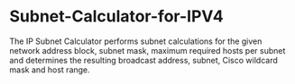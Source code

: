 # Subnet-Calculator-for-IPV4
<p>
 The IP Subnet Calculator performs subnet calculations for the given network address block, subnet mask, maximum required hosts per subnet and determines the resulting broadcast address, subnet, Cisco wildcard mask and host range.
 </p>
  
